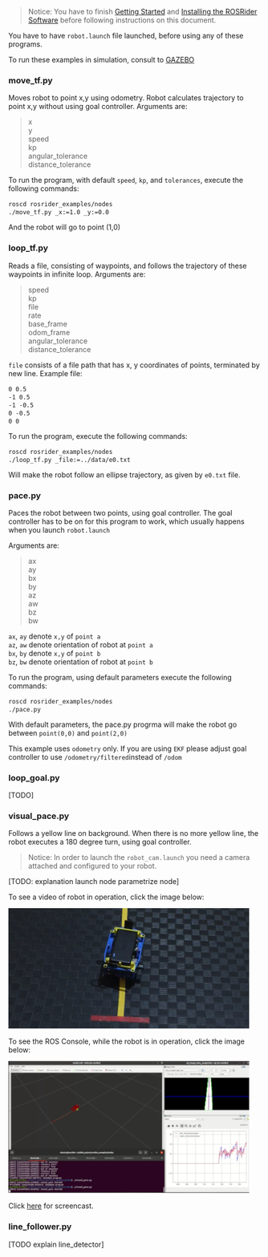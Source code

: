 >Notice: You have to finish [Getting Started](START.md) and [Installing the ROSRider Software](SOFTWARE.md) before following instructions on this document.

You have to have `robot.launch` file launched, before using any of these programs.

To run these examples in simulation, consult to [GAZEBO](GAZEBO.md)

### move_tf.py

Moves robot to point x,y using odometry. Robot calculates trajectory to point x,y without using goal controller. Arguments are:
 
> x  
> y  
> speed  
> kp  
> angular\_tolerance  
> distance\_tolerance


To run the program, with default `speed`, `kp`, and `tolerances`, execute the following commands:

    roscd rosrider_examples/nodes
    ./move_tf.py _x:=1.0 _y:=0.0

And the robot will go to point (1,0)

### loop_tf.py

Reads a file, consisting of waypoints, and follows the trajectory of these waypoints in infinite loop. Arguments are:

>speed  
>kp  
>file  
>rate  
>base_frame  
>odom_frame  
>angular_tolerance  
>distance_tolerance  

`file` consists of a file path that has x, y coordinates of points, terminated by new line. Example file:


```console
0 0.5
-1 0.5
-1 -0.5
0 -0.5
0 0
```

To run the program, execute the following commands:

    roscd rosrider_examples/nodes
    ./loop_tf.py _file:=../data/e0.txt

Will make the robot follow an ellipse trajectory, as given by ```e0.txt``` file.


### pace.py

Paces the robot between two points, using goal controller. The goal controller has to be on for this program to work, which usually happens when you launch `robot.launch`

Arguments are:

>ax  
>ay  
>bx  
>by  
>az  
>aw  
>bz  
>bw  

`ax`, `ay` denote `x,y` of `point a`  
`az`, `aw` denote orientation of robot at `point a`  
`bx`, `by` denote `x,y` of `point b`  
`bz`, `bw` denote orientation of robot at `point b`  

To run the program, using default parameters execute the following commands:

    roscd rosrider_examples/nodes
    ./pace.py

With default parameters, the pace.py progrma will make the robot go between `point(0,0)` and `point(2,0)`

This example uses `odometry` only. If you are using `EKF` please adjust goal controller to use `/odometry/filtered`instead of `/odom`

### loop_goal.py

[TODO]

### visual_pace.py

Follows a yellow line on background. When there is no more yellow line, the robot executes a 180 degree turn, using goal controller.

>Notice: In order to launch the `robot_cam.launch` you need a camera attached and configured to your robot.

[TODO: explanation launch node parametrize node]

To see a video of robot in operation, click the image below:

[![Visual Pace](https://raw.githubusercontent.com/ROSRider/rosrider_doc/main/img/visual_pace_mov.png)](https://www.youtube.com/watch?v=i8jRJzGPu2k "Visual Pace")

To see the ROS Console, while the robot is in operation, click the image below:

[![Visual Pace Console](https://raw.githubusercontent.com/ROSRider/rosrider_doc/main/img/visual_pace_console.png)](https://www.youtube.com/watch?v=MUS3nrNKr90 "Visual Pace Console")

Click [here](https://raw.githubusercontent.com/ROSRider/rosrider_doc/main/webm/visual_pace.webm) for screencast.

### line_follower.py

[TODO explain line_detector]
